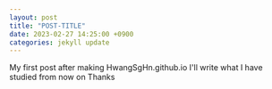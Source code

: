 ```yaml
---
layout: post
title: "POST-TITLE"
date: 2023-02-27 14:25:00 +0900
categories: jekyll update
---
```


My first post after making HwangSgHn.github.io
I'll write what I have studied from now on
Thanks
